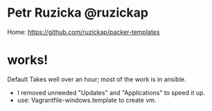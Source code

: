 # Petr Ruzicka @ruzickap
Home: https://github.com/ruzickap/packer-templates


# works!
Default Takes well over an hour; most of the work is in ansible.
- I removed unneeded "Updates" and "Applications" to speed it up.
- use: Vagrantfile-windows.template to create vm.

